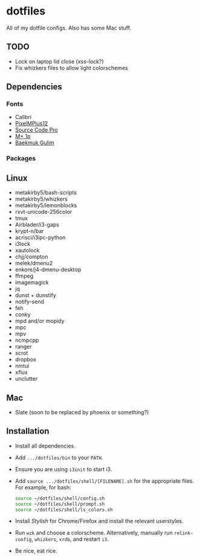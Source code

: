 dotfiles
========

All of my dotfile configs.
Also has some Mac stuff.

## TODO

- Lock on laptop lid close (xss-lock?)
- Fix whizkers files to allow light colorschemes

## Dependencies

### Fonts

- Calibri
- [PixelMPlus12](https://osdn.jp/projects/mix-mplus-ipa/releases/58930)
- [Source Code Pro](https://github.com/adobe-fonts/source-code-pro)
- [M+ 1p](http://mplus-fonts.osdn.jp/mplus-outline-fonts/download/)
- [Baekmuk Gulim](http://www.freekoreanfont.com/baekmuk-gulim-download/)

### Packages

## Linux

- metakirby5/bash-scripts
- metakirby5/whizkers
- metakirby5/lemonblocks
- rxvt-unicode-256color
- tmux
- Airblader/i3-gaps
- krypt-n/bar
- acrisci/i3ipc-python
- i3lock
- xautolock
- chjj/compton
- melek/dmenu2
- enkore/j4-dmenu-desktop
- ffmpeg
- imagemagick
- jq
- dunst + dunstify
- notify-send
- feh
- conky
- mpd and/or mopidy
- mpc
- mpv
- ncmpcpp
- ranger
- scrot
- dropbox
- nmtui
- xflux
- unclutter

## Mac

- Slate (soon to be replaced by phoenix or something?)

## Installation

- Install all dependencies.
- Add `.../dotfiles/bin` to your `PATH`.
- Ensure you are using `i3init` to start i3.
- Add `source .../dotfiles/shell/[FILENAME].sh` for the appropriate files.
  For example, for bash:

  ```bash
  source ~/dotfiles/shell/config.sh
  source ~/dotfiles/shell/prompt.sh
  source ~/dotfiles/shell/ls_colors.sh
  ```

- Install *Stylish* for Chrome/Firefox and install the relevant userstyles.
- Run `wzk` and choose a colorscheme.
  Alternatively, manually run `relink-config`, `whizkers`, `xrdb`,
  and restart `i3`.
- Be nice, eat rice.

